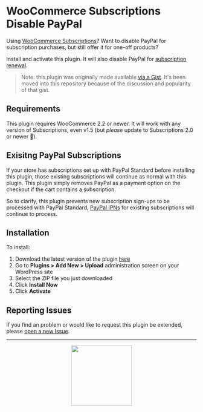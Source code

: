 # WooCommerce Subscriptions Disable PayPal

Using [WooCommerce Subscriptions](https://woocommerce.com/products/woocommerce-subscriptions/)? Want to disable PayPal for subscription purchases, but still offer it for one-off products?

Install and activate this plugin. It will also disable PayPal for [subscription renewal](https://docs.woocommerce.com/document/subscriptions/renewal-process/).

> Note: this plugin was originally made available [via a Gist](https://gist.github.com/thenbrent/6641526). It's been moved into this repository because of the discussion and popularity of that gist.

## Requirements

This plugin requires WooCommerce 2.2 or newer. It will work with any version of Subscriptions, even v1.5 (but _please_ update to Subscriptions 2.0 or newer :pray:).

## Exisitng PayPal Subscriptions
If your store has subscriptions set up with PayPal Standard before installing this plugin, those existing subscriptions will continue as normal with this plugin. This plugin simply removes PayPal as a payment option on the checkout if the cart contains a subscription.

So to clarify, this plugin prevents new subscription sign-ups to be processed with PayPal Standard, [PayPal IPNs](https://developer.paypal.com/webapps/developer/docs/classic/products/instant-payment-notification/) for existing subscriptions will continue to process.

## Installation

To install:

1. Download the latest version of the plugin [here](https://github.com/Prospress/woocommerce-subscriptions-disable-paypal/archive/master.zip)
1. Go to **Plugins > Add New > Upload** administration screen on your WordPress site
1. Select the ZIP file you just downloaded
1. Click **Install Now**
1. Click **Activate**

## Reporting Issues

If you find an problem or would like to request this plugin be extended, please [open a new Issue](https://github.com/Prospress/woocommerce-subscriptions-disable-paypal/issues/new).

---

<p align="center">
	<a href="https://prospress.com/">
		<img src="https://cloud.githubusercontent.com/assets/235523/11986380/bb6a0958-a983-11e5-8e9b-b9781d37c64a.png" width="160">
	</a>
</p>
